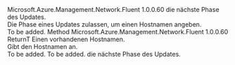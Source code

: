 <Type Name="IWithHostName&lt;ReturnT&gt;" FullName="Microsoft.Azure.Management.Network.Fluent.HasHostName.Update.IWithHostName&lt;ReturnT&gt;">
  <TypeSignature Language="C#" Value="public interface IWithHostName&lt;ReturnT&gt;" />
  <TypeSignature Language="ILAsm" Value=".class public interface auto ansi abstract IWithHostName`1&lt;ReturnT&gt;" />
  <TypeSignature Language="DocId" Value="T:Microsoft.Azure.Management.Network.Fluent.HasHostName.Update.IWithHostName`1" />
  <TypeSignature Language="VB.NET" Value="Public Interface IWithHostName(Of ReturnT)" />
  <TypeSignature Language="F#" Value="type IWithHostName&lt;'ReturnT&gt; = interface" />
  <AssemblyInfo>
    <AssemblyName>Microsoft.Azure.Management.Network.Fluent</AssemblyName>
    <AssemblyVersion>1.0.0.60</AssemblyVersion>
  </AssemblyInfo>
  <TypeParameters>
    <TypeParameter Name="ReturnT" />
  </TypeParameters>
  <Interfaces />
  <Docs>
    <typeparam name="ReturnT">die nächste Phase des Updates.</typeparam>
    <summary>
            Die Phase eines Updates zulassen, um einen Hostnamen angeben.
            </summary>
    <remarks>To be added.</remarks>
  </Docs>
  <Members>
    <Member MemberName="WithHostName">
      <MemberSignature Language="C#" Value="public ReturnT WithHostName (string hostName);" />
      <MemberSignature Language="ILAsm" Value=".method public hidebysig newslot virtual instance !ReturnT WithHostName(string hostName) cil managed" />
      <MemberSignature Language="DocId" Value="M:Microsoft.Azure.Management.Network.Fluent.HasHostName.Update.IWithHostName`1.WithHostName(System.String)" />
      <MemberSignature Language="VB.NET" Value="Public Function WithHostName (hostName As String) As ReturnT" />
      <MemberSignature Language="F#" Value="abstract member WithHostName : string -&gt; 'ReturnT" Usage="iWithHostName.WithHostName hostName" />
      <MemberType>Method</MemberType>
      <AssemblyInfo>
        <AssemblyName>Microsoft.Azure.Management.Network.Fluent</AssemblyName>
        <AssemblyVersion>1.0.0.60</AssemblyVersion>
      </AssemblyInfo>
      <ReturnValue>
        <ReturnType>ReturnT</ReturnType>
      </ReturnValue>
      <Parameters>
        <Parameter Name="hostName" Type="System.String" />
      </Parameters>
      <Docs>
        <param name="hostName">Einen vorhandenen Hostnamen.</param>
        <summary>
            Gibt den Hostnamen an.
            </summary>
        <returns>To be added.</returns>
        <remarks>To be added.</remarks>
        <return>die nächste Phase des Updates.</return>
      </Docs>
    </Member>
  </Members>
</Type>